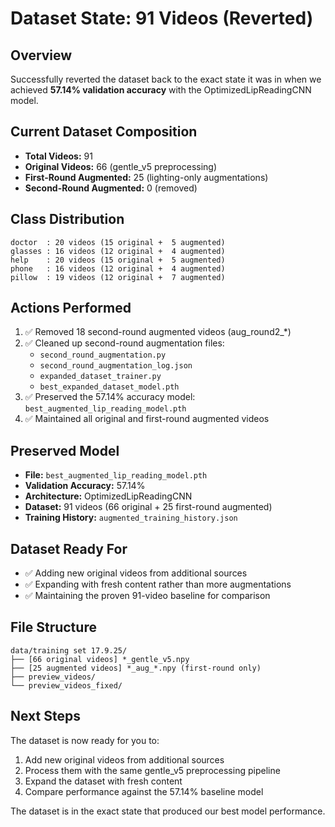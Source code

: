 # Dataset State: 91 Videos (Reverted)

## Overview
Successfully reverted the dataset back to the exact state it was in when we achieved **57.14% validation accuracy** with the OptimizedLipReadingCNN model.

## Current Dataset Composition
- **Total Videos:** 91
- **Original Videos:** 66 (gentle_v5 preprocessing)
- **First-Round Augmented:** 25 (lighting-only augmentations)
- **Second-Round Augmented:** 0 (removed)

## Class Distribution
```
doctor  : 20 videos (15 original +  5 augmented)
glasses : 16 videos (12 original +  4 augmented)
help    : 20 videos (15 original +  5 augmented)
phone   : 16 videos (12 original +  4 augmented)
pillow  : 19 videos (12 original +  7 augmented)
```

## Actions Performed
1. ✅ Removed 18 second-round augmented videos (aug_round2_*)
2. ✅ Cleaned up second-round augmentation files:
   - `second_round_augmentation.py`
   - `second_round_augmentation_log.json`
   - `expanded_dataset_trainer.py`
   - `best_expanded_dataset_model.pth`
3. ✅ Preserved the 57.14% accuracy model: `best_augmented_lip_reading_model.pth`
4. ✅ Maintained all original and first-round augmented videos

## Preserved Model
- **File:** `best_augmented_lip_reading_model.pth`
- **Validation Accuracy:** 57.14%
- **Architecture:** OptimizedLipReadingCNN
- **Dataset:** 91 videos (66 original + 25 first-round augmented)
- **Training History:** `augmented_training_history.json`

## Dataset Ready For
- ✅ Adding new original videos from additional sources
- ✅ Expanding with fresh content rather than more augmentations
- ✅ Maintaining the proven 91-video baseline for comparison

## File Structure
```
data/training set 17.9.25/
├── [66 original videos] *_gentle_v5.npy
├── [25 augmented videos] *_aug_*.npy (first-round only)
├── preview_videos/
└── preview_videos_fixed/
```

## Next Steps
The dataset is now ready for you to:
1. Add new original videos from additional sources
2. Process them with the same gentle_v5 preprocessing pipeline
3. Expand the dataset with fresh content
4. Compare performance against the 57.14% baseline model

The dataset is in the exact state that produced our best model performance.
